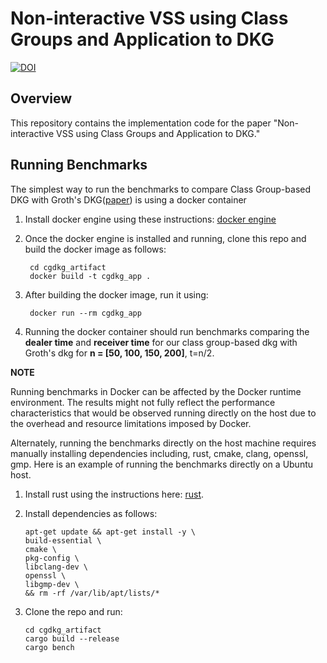 # Non-interactive VSS using Class Groups and Application to DKG

[![DOI](https://zenodo.org/badge/788686770.svg)](https://zenodo.org/doi/10.5281/zenodo.10999757)

## Overview


This repository contains the implementation code for the paper "Non-interactive VSS using Class Groups and Application to DKG."

## Running Benchmarks

The simplest way to run the benchmarks to compare Class Group-based DKG with Groth's DKG([paper](https://eprint.iacr.org/2021/339.pdf "paper")) is using a docker container

1. Install docker engine using these instructions: [docker engine](https://docs.docker.com/engine/install/ "docker engine") 

2. Once the docker engine is installed and running, clone this repo and build the docker image as follows:

    ```
     cd cgdkg_artifact
     docker build -t cgdkg_app .
    ```
    
3. After building the docker image, run it using:

    ```
     docker run --rm cgdkg_app
    ```

4. Running the docker container should run benchmarks comparing the **dealer time** and **receiver time** for our class group-based dkg with Groth's dkg for **n = [50, 100, 150, 200]**, t=n/2.

**NOTE**

Running benchmarks in Docker can be affected by the Docker runtime environment. The results might not fully reflect the performance characteristics that would be observed running directly on the host due to the overhead and resource limitations imposed by Docker.

Alternately, running the benchmarks directly on the host machine requires manually installing dependencies including, rust, cmake, clang, openssl, gmp. Here is an example of running the benchmarks directly on a Ubuntu host.

1. Install rust using the instructions here: [rust](https://www.rust-lang.org/tools/install "rust").

2. Install dependencies as follows:

    ```
    apt-get update && apt-get install -y \
    build-essential \
    cmake \
    pkg-config \
    libclang-dev \
    openssl \
    libgmp-dev \
    && rm -rf /var/lib/apt/lists/* 
    ```

3. Clone the repo and run:

    ```
    cd cgdkg_artifact
    cargo build --release
    cargo bench
    ```
